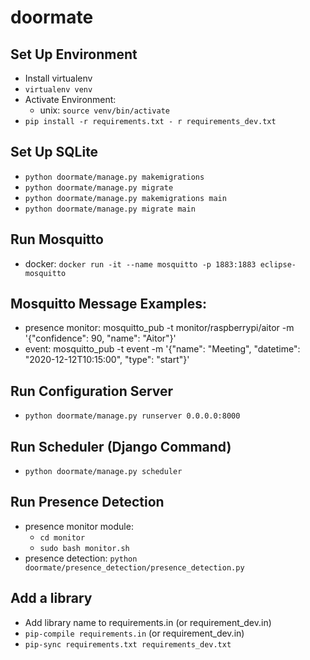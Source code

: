 # doormate

## Set Up Environment
- Install virtualenv
- `virtualenv venv`
- Activate Environment:
    - unix: `source venv/bin/activate`
- `pip install -r requirements.txt - r requirements_dev.txt`

## Set Up SQLite
- `python doormate/manage.py makemigrations`
- `python doormate/manage.py migrate`
- `python doormate/manage.py makemigrations main`
- `python doormate/manage.py migrate main`

## Run Mosquitto
- docker: `docker run -it --name mosquitto -p 1883:1883 eclipse-mosquitto`

## Mosquitto Message Examples:
- presence monitor: mosquitto_pub -t monitor/raspberrypi/aitor -m '{"confidence": 90, "name": "Aitor"}'
- event: mosquitto_pub -t event -m '{"name": "Meeting", "datetime": "2020-12-12T10:15:00", "type": "start"}'

## Run Configuration Server
- `python doormate/manage.py runserver 0.0.0.0:8000`

## Run Scheduler (Django Command)
- `python doormate/manage.py scheduler`

## Run Presence Detection
- presence monitor module:
    - `cd monitor`
    - `sudo bash monitor.sh`
- presence detection: `python doormate/presence_detection/presence_detection.py`

## Add a library
- Add library name to requirements.in (or requirement_dev.in)
- `pip-compile requirements.in` (or requirement_dev.in)
- `pip-sync requirements.txt requirements_dev.txt`
